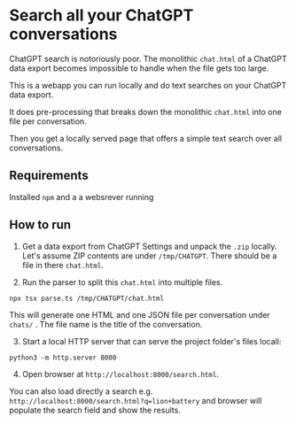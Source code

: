 # Search all your ChatGPT conversations

ChatGPT search is notoriously poor. The monolithic `chat.html` of a ChatGPT data export becomes impossible to handle when the file gets too large.

This is a webapp you can run locally and do text searches on your ChatGPT data export. 

It does pre-processing that breaks down the monolithic `chat.html` into one file per conversation. 

Then you get a locally served page that offers a simple text search over all conversations.

## Requirements

Installed `npm` and a a websrever running 

## How to run

1. Get a data export from ChatGPT Settings and unpack the `.zip` locally. Let's assume ZIP contents are under `/tmp/CHATGPT`. There should be a file in there `chat.html`.
   
2. Run the parser to split this `chat.html` into multiple files.
```
npx tsx parse.ts /tmp/CHATGPT/chat.html
```

This will generate one HTML and one JSON file per conversation under `chats/` . The file name is the title of the conversation.

3. Start a local HTTP server that can serve the project folder's files locall:
   
```
python3 -m http.server 8000
```

4. Open browser at `http://localhost:8000/search.html`.

You can also load directly a search e.g. `http://localhost:8000/search.html?q=lion+battery` and browser will populate the search field and show the results.
